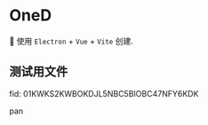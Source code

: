 # OneD

🥳 使用 `Electron` + `Vue` + `Vite` 创建.


## 测试用文件 
fid: 01KWKS2KWBOKDJL5NBC5BIOBC47NFY6KDK

pan
